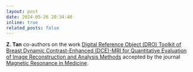 ```yaml
---
layout: post
date: 2024-05-26 20:34:40
inline: true
related_posts: false
---
```


**Z. Tan** co-authors on the work <a href='https://doi.org/10.1002/mrm.30152'>Digital Reference Object (DRO) Toolkit of Breast Dynamic Contrast-Enhanced (DCE)-MRI for Quantitative Evaluation of Image Reconstruction and Analysis Methods</a> accepted by the journal <a href='https://onlinelibrary.wiley.com/journal/15222594'>Magnetic Resonance in Medicine</a>.
